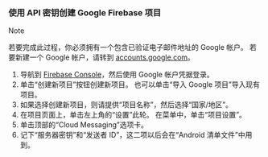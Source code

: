 
### <a name="create-a-google-firebase-project-with-api-key"></a>使用 API 密钥创建 Google Firebase 项目
> [!NOTE]
> 若要完成此过程，你必须拥有一个包含已验证电子邮件地址的 Google 帐户。 若要新建一个 Google 帐户，请转到 <a href="http://go.microsoft.com/fwlink/p/?LinkId=268302" target="_blank">accounts.google.com</a>。
> 
> 

1. 导航到 [Firebase Console](https://console.firebase.google.com/)，然后使用 Google 帐户凭据登录。
2. 单击“创建新项目”按钮创建新项目。 也可以单击“导入 Google 项目”导入现有项目。 
3. 如果选择创建新项目，则请提供“项目名称”，然后选择“国家/地区”。
4. 在项目页面上，单击左上角的“设置”此轮。 在菜单中，单击“项目设置”。  
5. 单击顶部的“Cloud Messaging”选项卡。 
6. 记下“服务器密钥”和“发送者 ID”，这二项以后会在“Android 清单文件”中用到。  



<!--HONumber=Nov16_HO2-->


